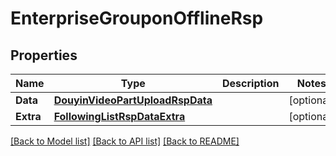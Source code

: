 # EnterpriseGrouponOfflineRsp

## Properties

Name | Type | Description | Notes
------------ | ------------- | ------------- | -------------
**Data** | [**DouyinVideoPartUploadRspData**](DouyinVideoPartUploadRsp_data.md) |  | [optional] 
**Extra** | [**FollowingListRspDataExtra**](FollowingListRsp_data_extra.md) |  | [optional] 

[[Back to Model list]](../README.md#documentation-for-models) [[Back to API list]](../README.md#documentation-for-api-endpoints) [[Back to README]](../README.md)


